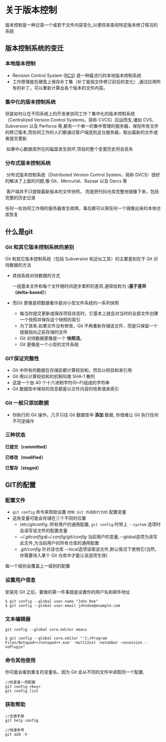 # 关于版本控制

版本控制是一种记录一个或若干文件内容变化,以便将来查阅特定版本修订情况的系统



## 版本控制系统的变迁

###  本地版本控制

* Revision Control System ([RCS](https://www.gnu.org/software/rcs/))  是一种最流行的本地版本控制系统
* 工作原理是在硬盘上保存补丁集（补丁是指文件修订前后的变化）,通过应用所有的补丁，可以重新计算出各个版本的文件内容。



### 集中化的版本控制系统

​	但是如何让在不同系统上的开发者协同工作？集中化的版本控制系统（Centralized Version Control Systems，简称 CVCS）应运而生,诸如 CVS、Subversion 以及 Perforce 等,都有一个单一的集中管理的服务器，保存所有文件的修订版本,而协同工作的人们都通过客户端连到这台服务器，取出最新的文件或者提交更新

​	如果中心数据库所在的磁盘发生损坏,项目的整个变更历史将会丢失



### 分布式版本控制系统

​	分布式版本控制系统（Distributed Version Control System，简称 DVCS）很好的解决了上面的问题,像 Git、Mercurial、Bazaar 以及 Darcs 等

​	客户端并不只提取最新版本的文件快照， 而是把代码仓库完整地镜像下来，包括完整的历史记录

​	任何一处协同工作用的服务器发生故障，事后都可以用任何一个镜像出来的本地仓库恢复



## 什么是git

### Git 和其它版本控制系统的差别

Git 和其它版本控制系统（包括 Subversion 和近似工具）的主要差别在于 Git 对待数据的方法

* 其他系统对待数据的方式

  一组基本文件和每个文件随时间逐步累积的差异,通常给称为 (**基于差异（delta-based）**)

* 而Git 更像是把数据看作是对小型文件系统的一系列快照
  * 每当你提交更新或保存项目状态时，它基本上就会对当时的全部文件创建一个快照并保存这个快照的索引
  * 为了效率,如果文件没有修改，Git 不再重新存储该文件，而是只保留一个链接指向之前存储的文件
  * Git 对待数据更像是一个 **快照流**。
  *  Git 更像是一个小型的文件系统

### GIT保证完整性

* Git 中所有的数据在存储前都计算校验和，然后以校验和来引用
* Git 用以计算校验和的机制叫做 SHA-1 散列
*  这是一个由 40 个十六进制字符(0~F)组成的字符串
* Git 数据库中保存的信息都是以文件内容的哈希值来索引



### Git 一般只添加数据

* 你执行的 Git 操作，几乎只往 Git 数据库中 **添加** 数据, 你很难让 Git 执行任何不可逆操作



### 三种状态

**已提交（committed）**

**已修改（modified）** 

**已暂存（staged）**



## GIT的配置

### 配置文件

*  `git config` 命令来帮助设置 `控制 Git 外观和行为的` 配置变量
* 这些变量可能会存储在三个不同的位置
  * /etc/gitconfig :所有用户的通用配置, `git config` 时带上 `--system` 选项时会读写该文件的配置变量
  * *~/.gitconfig` 或 `~/.config/git/config* 当前用户的变量,--global选项为读写此文件,为当前用户的所有仓库的通用配置
  * *.git/config* 针对该仓库 --local选项读取该文件,默认情况下使用它(当然，你需要进入某个 Git 仓库中才能让该选项生效)

每一个级别会覆盖上一级别的配置

### 设置用户信息

安装完 Git 之后，要做的第一件事就是设置你的用户名和邮件地址

```shell
$ git config --global user.name "John Doe"
$ git config --global user.email johndoe@example.com
```

### 文本编辑器

```shell
git config --global core.editor emacs

$ git config --global core.editor "'C:/Program Files/Notepad++/notepad++.exe' -multiInst -notabbar -nosession -noPlugin"
```



### 命令其他使用

你可能会看到重复的变量名，因为 Git 会从不同的文件中读取同一个配置,

```shell
//检查某一项配置
git config <key>
git config list
```



### 获取帮助

```shell
//全面手册
git help config

//快速参考
git add -h
```

